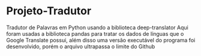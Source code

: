 # Projeto-Tradutor
Tradutor de Palavras em Python usando a biblioteca deep-translator
Aqui foram usadas a biblioteca pandas para tratar os dados de línguas que o Google Translate possui, além disso uma versão executável do programa foi desenvolvido, porém o arquivo ultrapassa o limite do Github
